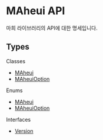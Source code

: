 # MAheui API

마희 라이브러리의 API에 대한 명세입니다.

## Types

Classes
 * [MAheui](./classes/MAheui.md)
 * [MAheuiOption](./classes/MAheuiOption.md)

Enums
 * [MAheui](./classes/MAheui.md)
 * [MAheuiOption](./classes/MAheuiOption.md)

Interfaces
 * [Version](./interfaces/Version.md)

